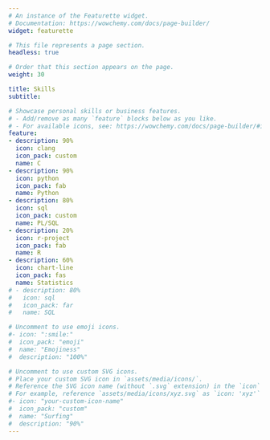```yaml
---
# An instance of the Featurette widget.
# Documentation: https://wowchemy.com/docs/page-builder/
widget: featurette

# This file represents a page section.
headless: true

# Order that this section appears on the page.
weight: 30

title: Skills
subtitle:

# Showcase personal skills or business features.
# - Add/remove as many `feature` blocks below as you like.
# - For available icons, see: https://wowchemy.com/docs/page-builder/#icons
feature:
- description: 90%
  icon: clang
  icon_pack: custom
  name: C
- description: 90%
  icon: python
  icon_pack: fab
  name: Python
- description: 80%
  icon: sql
  icon_pack: custom
  name: PL/SQL
- description: 20%
  icon: r-project
  icon_pack: fab
  name: R
- description: 60%
  icon: chart-line
  icon_pack: fas
  name: Statistics
# - description: 80%
#   icon: sql
#   icon_pack: far
#   name: SQL

# Uncomment to use emoji icons.
#- icon: ":smile:"
#  icon_pack: "emoji"
#  name: "Emojiness"
#  description: "100%"  

# Uncomment to use custom SVG icons.
# Place your custom SVG icon in `assets/media/icons/`.
# Reference the SVG icon name (without `.svg` extension) in the `icon` field.
# For example, reference `assets/media/icons/xyz.svg` as `icon: 'xyz'`
#- icon: "your-custom-icon-name"
#  icon_pack: "custom"
#  name: "Surfing"
#  description: "90%"
---
```

